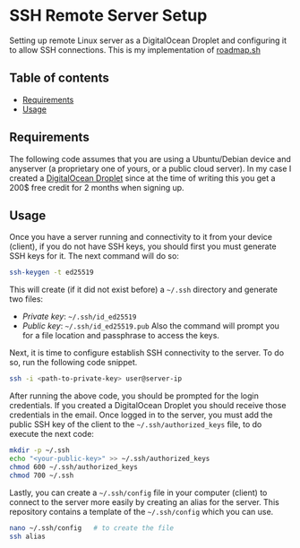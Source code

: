 # SSH Remote Server Setup

Setting up remote Linux server as a DigitalOcean Droplet and configuring it to allow SSH connections. This is my implementation of [roadmap.sh](https://roadmap.sh/projects/ssh-remote-server-setup)

## Table of contents
- [Requirements](#Requirements)
- [Usage](#Usage)

## Requirements
The following code assumes that you are using a Ubuntu/Debian device and anyserver (a proprietary one of yours, or a public cloud server). In my case I created a [DigitalOcean Droplet](https://www.digitalocean.com/products/droplets) since at the time of writing this you get a 200$ free credit for 2 months when signing up.

## Usage
Once you have a server running and connectivity to it from your device (client), if you do not have SSH keys, you should first you must generate SSH keys for it. The next command will do so:
```bash
ssh-keygen -t ed25519
```

This will create (if it did not exist before) a `~/.ssh` directory and generate two files:
- *Private key*: `~/.ssh/id_ed25519`
- *Public key*: `~/.ssh/id_ed25519.pub`
Also the command will prompt you for a file location and passphrase to access the keys.

Next, it is time to configure establish SSH connectivity to the server. To do so, run the following code snippet.
```bash
ssh -i <path-to-private-key> user@server-ip
```

After running the above code, you should be prompted for the login credentials. If you created a DigitalOcean Droplet you should receive those credentials in the email. Once logged in to the server, you must add the public SSH key of the client to the `~/.ssh/authorized_keys` file, to do execute the next code:
```bash
mkdir -p ~/.ssh
echo "<your-public-key>" >> ~/.ssh/authorized_keys
chmod 600 ~/.ssh/authorized_keys
chmod 700 ~/.ssh
```

Lastly, you can create a `~/.ssh/config` file in your computer (client) to connect to the server more easily by creating an alias for the server. This repository contains a template of the `~/.ssh/config` which you can use.
```bash
nano ~/.ssh/config   # to create the file
ssh alias
```
